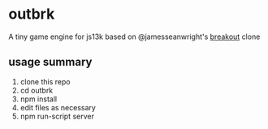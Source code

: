 # outbrk

A tiny game engine for js13k based on @jamesseanwright's [breakout](https://github.com/jamesseanwright/breakout) clone

## usage summary

1. clone this repo
1. cd outbrk
1. npm install
1. edit files as necessary
1. npm run-script server

